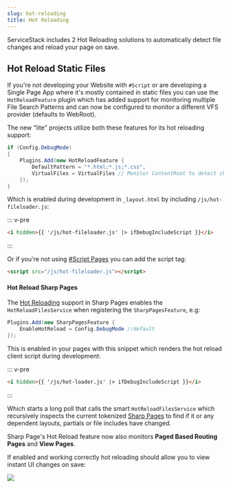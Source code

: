 ```yaml
---
slug: hot-reloading
title: Hot Reloading
---
```


ServiceStack includes 2 Hot Reloading solutions to automatically detect file changes and reload your page on save.

## Hot Reload Static Files

If you're not developing your Website with `#Script` or are developing a Single Page App where it's mostly contained in static files
you can use the `HotReloadFeature` plugin which has added support for monitoring multiple File Search Patterns and can now be configured
to monitor a different VFS provider (defaults to WebRoot).

The new "lite" projects utilize both these features for its hot reloading support:

```csharp
if (Config.DebugMode)
{
    Plugins.Add(new HotReloadFeature {
        DefaultPattern = "*.html;*.js;*.css",
        VirtualFiles = VirtualFiles // Monitor ContentRoot to detect changes in /src
    });
}
```

Which is enabled during development in `_layout.html` by including `/js/hot-fileloader.js`:

::: v-pre
```html
<i hidden>{{ '/js/hot-fileloader.js' |> ifDebugIncludeScript }}</i>
```
:::

Or if you're not using [#Script Pages](https://sharpscript.net/docs/script-pages) you can add the script tag:

```html
<script src="/js/hot-fileloader.js"></script>
```

#### Hot Reload Sharp Pages

The [Hot Reloading](https://sharpscript.net/docs/hot-reloading) support in Sharp Pages enables the `HotReloadFilesService`
when registering the `SharpPagesFeature`, e.g:

```csharp
Plugins.Add(new SharpPagesFeature {
    EnableHotReload = Config.DebugMode //default
});
```

This is enabled in your pages with this snippet which renders the hot reload client script during development:

::: v-pre
```html
<i hidden>{{ '/js/hot-loader.js' |> ifDebugIncludeScript }}</i>
```
:::

Which starts a long poll that calls the smart `HotReloadFilesService` which recursively inspects the current tokenized 
[Sharp Pages](https://sharpscript.net/docs/script-pages) to find if it or any dependent layouts, partials or file includes have changed.

Sharp Page's Hot Reload feature now also monitors **Paged Based Routing Pages** and **View Pages**.

If enabled and working correctly hot reloading should allow you to view instant UI changes on save:

[![](https://raw.githubusercontent.com/ServiceStack/docs/master/docs/images/app/vue-desktop/vuedesktop-livereload.gif)](https://www.vuedesktop.com)
